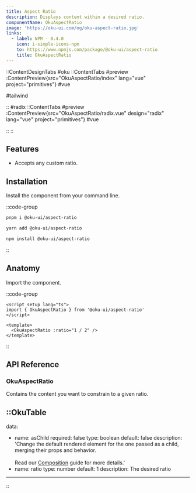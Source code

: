 ```yaml
---
title: Aspect Ratio
description: Displays content within a desired ratio.
componentName: OkuAspectRatio
image: 'https://oku-ui.com/og/oku-aspect-ratio.jpg'
links:
  - label: NPM - 0.4.0
    icon: i-simple-icons-npm
    to: https://www.npmjs.com/package/@oku-ui/aspect-ratio
    title: OkuAspectRatio
---
```


::ContentDesignTabs
#oku
::ContentTabs
#preview
:ContentPreview{src="OkuAspectRatio/index" lang="vue" project="primitives"}
#vue
<!-- Autodocs{src="/primitives/OkuAspectRatio/index.vue" lang="vue"} -->
#tailwind
<!-- Autodocs{src="/primitives/OkuAspectRatio/tailwind.config.js" lang="ts"} -->
::
#radix
::ContentTabs
#preview
:ContentPreview{src="OkuAspectRatio/radix.vue" design="radix" lang="vue" project="primitives"}
#vue
<!-- Autodocs{src="/primitives/OkuAspectRatio/radix.vue" lang="vue"} -->
::
::

## Features

- Accepts any custom ratio.

## Installation

Install the component from your command line.

::code-group

```sh [pnpm]
pnpm i @oku-ui/aspect-ratio
```

```bash [yarn]
yarn add @oku-ui/aspect-ratio
```

```bash [npm]
npm install @oku-ui/aspect-ratio
```

::



## Anatomy

Import the component.

::code-group

```vue [o.vue]
<script setup lang="ts">
import { OkuAspectRatio } from '@oku-ui/aspect-ratio'
</script>

<template>
  <OkuAspectRatio :ratio="1 / 2" />
</template>
```
::

## API Reference

### OkuAspectRatio
Contains the content you want to constrain to a given ratio.


::OkuTable
---
data:
  - name: asChild
    required: false
    type: boolean
    default: false
    description: 'Change the default rendered element for the one passed as a child, merging their props and behavior.<br><br>Read our <a href=&quot;/guides/composition&quot;>Composition</a> guide for more details.'
  - name: ratio
    type: number
    default: 1
    description: The desired ratio
---
::